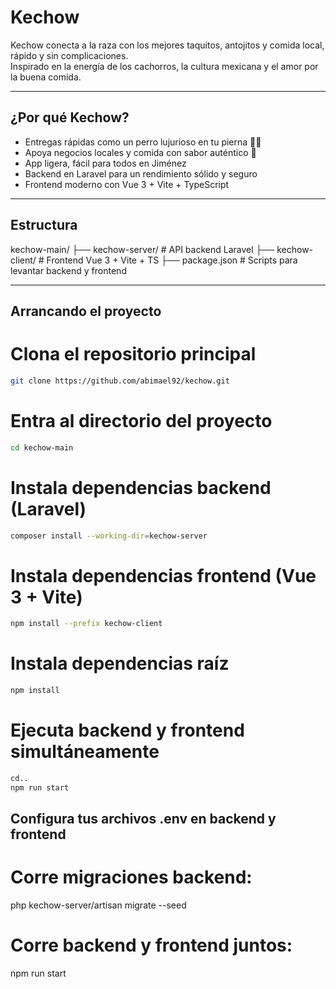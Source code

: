 # Kechow

Kechow conecta a la raza con los mejores taquitos, antojitos y comida local, rápido y sin complicaciones.  
Inspirado en la energía de los cachorros, la cultura mexicana y el amor por la buena comida.

---

## ¿Por qué Kechow?

- Entregas rápidas como un perro lujurioso en tu pierna 🐕‍🔥  
- Apoya negocios locales y comida con sabor auténtico 🌯  
- App ligera, fácil para todos en Jiménez  
- Backend en Laravel para un rendimiento sólido y seguro  
- Frontend moderno con Vue 3 + Vite + TypeScript

---

## Estructura

kechow-main/
├── kechow-server/ # API backend Laravel
├── kechow-client/ # Frontend Vue 3 + Vite + TS
├── package.json # Scripts para levantar backend y frontend


---

## Arrancando el proyecto

# Clona el repositorio principal
```bash
git clone https://github.com/abimael92/kechow.git
```
# Entra al directorio del proyecto
```bash
cd kechow-main
```
# Instala dependencias backend (Laravel)
```bash
composer install --working-dir=kechow-server
```
# Instala dependencias frontend (Vue 3 + Vite)
```bash
npm install --prefix kechow-client
```
# Instala dependencias raíz 
```bash
npm install
```
# Ejecuta backend y frontend simultáneamente
```bash
cd..
npm run start
```


## Configura tus archivos .env en backend y frontend

# Corre migraciones backend:
php kechow-server/artisan migrate --seed

# Corre backend y frontend juntos:
npm run start
